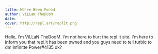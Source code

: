 ```yaml
---
title: We've Been Pwned
author: ViLLaN TheDOoM
date:
cover: http://repl.art/replit.png
---
```


Hello, I'm ViLLaN TheDooM. I'm not here to hurt the repl.it site. I'm here to inform you that repl.it has been pwned and you guys need to tell turbio to dm Infinitte Power#4135 ok?
